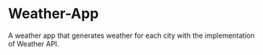 # Weather-App
A weather app that generates weather for each city with the implementation of Weather API.
